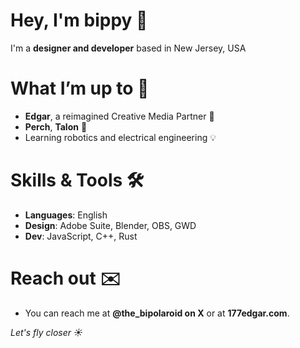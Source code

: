 # Hey, I'm bippy 👋

I'm a **designer and developer** based in New Jersey, USA

# What I’m up to 🔧
- **Edgar**, a reimagined Creative Media Partner 🎨
- **Perch**, **Talon** 🚀
- Learning robotics and electrical engineering 💡

# Skills & Tools 🛠
- **Languages**: English
- **Design**: Adobe Suite, Blender, OBS, GWD
- **Dev**: JavaScript, C++, Rust

# Reach out ✉️
- You can reach me at **@the_bipolaroid on X** or at **177edgar.com**.

*Let's fly closer ☀️*


<!---
bippolaroid/bippolaroid is a ✨ special ✨ repository because its `README.md` (this file) appears on your GitHub profile.
You can click the Preview link to take a look at your changes.
--->
